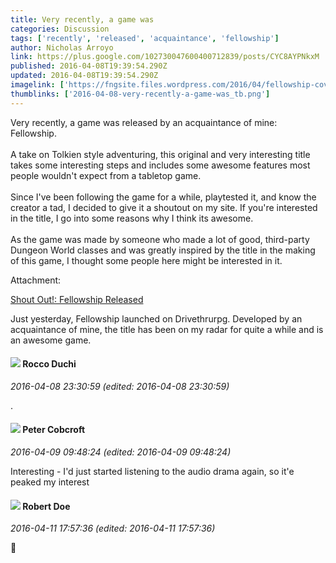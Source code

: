 ```yaml
---
title: Very recently, a game was
categories: Discussion
tags: ['recently', 'released', 'acquaintance', 'fellowship']
author: Nicholas Arroyo
link: https://plus.google.com/102730047600400712839/posts/CYC8AYPNkxM
published: 2016-04-08T19:39:54.290Z
updated: 2016-04-08T19:39:54.290Z
imagelink: ['https://fngsite.files.wordpress.com/2016/04/fellowship-cover.png']
thumblinks: ['2016-04-08-very-recently-a-game-was_tb.png']
---
```


Very recently, a game was released by an acquaintance of mine: Fellowship. <br /><br />A take on Tolkien style adventuring, this original and very interesting title takes some interesting steps and includes some awesome features most people wouldn&#39;t expect from a tabletop game.<br /><br />Since I&#39;ve been following the game for a while, playtested it, and know the creator a tad, I decided to give it a shoutout on my site. If you&#39;re interested in the title, I go into some reasons why I think its awesome. <br /><br />As the game was made by someone who made a lot of good, third-party Dungeon World classes and was greatly inspired by the title in the making of this game, I thought some people here might be interested in it. 


Attachment:

<a href='https://fngsite.wordpress.com/2016/04/08/shout-out-fellowship-released/'>Shout Out!: Fellowship Released</a>


Just yesterday, Fellowship launched on Drivethrurpg. Developed by an acquaintance of mine, the title has been on my radar for quite a while and is an awesome game.
<div id='comment z13jghexboulfjze4234tnz4tvrhi3wqo04'>
  <h4><img src='{{site.baseurl}}//images/avatars/114193704847592313737_photo.jpg'> Rocco Duchi</h4>
      <p><cite>2016-04-08 23:30:59 (edited: 2016-04-08 23:30:59)</cite></p>
        <p>.</p>
</div>
        

<div id='comment z13jghexboulfjze4234tnz4tvrhi3wqo04'>
  <h4><img src='{{site.baseurl}}//images/avatars/111201376607721448270_photo.jpg'> Peter Cobcroft</h4>
      <p><cite>2016-04-09 09:48:24 (edited: 2016-04-09 09:48:24)</cite></p>
        <p>Interesting - I&#39;d just started listening to the audio drama again, so it&#39;e peaked my interest</p>
</div>
        

<div id='comment z13jghexboulfjze4234tnz4tvrhi3wqo04'>
  <h4><img src='{{site.baseurl}}//images/avatars/105487846931822189120_photo.jpg'> Robert Doe</h4>
      <p><cite>2016-04-11 17:57:36 (edited: 2016-04-11 17:57:36)</cite></p>
        <p>📌</p>
</div>
        
